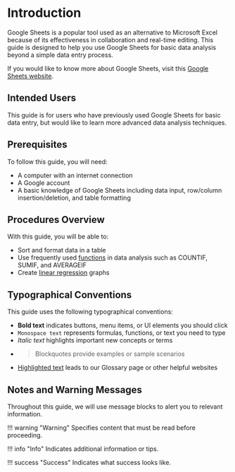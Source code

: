# Introduction
 Google Sheets is a popular tool used as an alternative to Microsoft Excel because of its effectiveness in collaboration and real-time editing. This guide is designed to help you use Google Sheets for basic data analysis beyond a simple data entry process.

 If you would like to know more about Google Sheets, visit this [Google Sheets website](https://workspace.google.com/intl/en_ca/products/sheets/).

## Intended Users
 This guide is for users who have previously used Google Sheets for basic data entry, but would like to learn more advanced data analysis techniques.  

## Prerequisites
 To follow this guide, you will need:  

  * A computer with an internet connection
  * A Google account
  * A basic knowledge of Google Sheets including data input, row/column insertion/deletion, and table formatting

## Procedures Overview
 With this guide, you will be able to:  

 * Sort and format data in a table
 * Use frequently used [functions](./Glossary.md) in data analysis such as COUNTIF, SUMIF, and AVERAGEIF
 * Create [linear regression](./Glossary.md) graphs

## Typographical Conventions
This guide uses the following typographical conventions:

* **Bold text** indicates  buttons, menu items, or UI elements you should click
* `Monospace text` represents formulas, functions, or text you need to type
* *Italic text* highlights important new concepts or terms
* > Blockquotes provide examples or sample scenarios
* [Highlighted text](./Glossary.md) leads to our Glossary page or other helpful websites

## Notes and Warning Messages
Throughout this guide, we will use message blocks to alert you to relevant information.

!!! warning "Warning"
    Specifies content that must be read before proceeding.

!!! info "Info"
    Indicates additional information or tips.

!!! success "Success"
    Indicates what success looks like.
